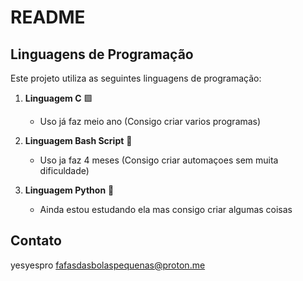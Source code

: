 # README

## Linguagens de Programação

Este projeto utiliza as seguintes linguagens de programação:

1. **Linguagem C** 🟩
   - Uso já faz meio ano (Consigo criar varios programas)

2. **Linguagem Bash Script** 🐚
   - Uso ja faz 4 meses (Consigo criar automaçoes sem muita dificuldade)

3. **Linguagem Python** 🐍
   - Ainda estou estudando ela mas consigo criar algumas coisas
   



## Contato

yesyespro
fafasdasbolaspequenas@proton.me
